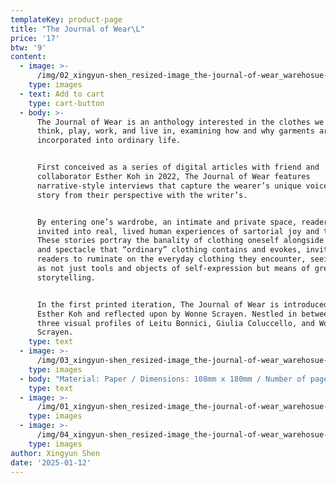 ```yaml
---
templateKey: product-page
title: "The Journal of Wear\L"
price: '17'
btw: '9'
content:
  - image: >-
      /img/02_xingyun-shen_resized-image_the-journal-of-wear_warehosue-website.jpg
    type: images
  - text: Add to cart
    type: cart-button
  - body: >-
      The Journal of Wear is an anthology interested in the clothes we feel,
      think, play, work, and live in, examining how and why garments are
      incorporated into ordinary life.


      First conceived as a series of digital articles with friend and
      collaborator Esther Koh in 2022, The Journal of Wear features
      narrative-style interviews that capture the wearer’s unique voice and
      story from their perspective with the writer’s.


      By entering one’s wardrobe, an intimate and private space, readers are
      invited into real, lived human experiences of sartorial joy and troubles.
      These stories portray the banality of clothing oneself alongside the awe
      and spectacle that “ordinary” clothing contains and evokes, inviting
      readers to ruminate on the everyday clothing they encounter, seeing them
      as not just tools and objects of self-expression but means of greater
      storytelling.


      In the first printed iteration, The Journal of Wear is introduced by
      Esther Koh and reflected upon by Wonne Scrayen. Nestled in between are
      three visual profiles of Leitu Bonnici, Giulia Coluccello, and Wonne
      Scrayen.
    type: text
  - image: >-
      /img/03_xingyun-shen_resized-image_the-journal-of-wear_warehosue-website.jpg
    type: images
  - body: "Material: Paper / Dimensions: 108mm x 180mm / Number of pages: 64\L / Author: Xingyun Shen\L / Editors: Xingyun Shen / Contributors: Esther Koh, Leitu Bonicci, Giulia Coluccello, Wonne Scrayen / Graphic design: Kasper Quaink / Photography: Giulia Coluccello / Release date: 12-10-2024 / Binding: Single Section Stitch / Colour or black/white: Colour / Language: English / Paper: Natural Evolution 80gsm, Crush Cocoa 120gsm / Printing: Inkjet / Typefaces: Sono, Sono Sans, Capriola, Faktory, Authentic Sans, Literata / Made possible by: Personal Publishing / Made in: The Netherlands / Publisher: Clothes Press / Production costs per item: €5,55 / Production hours per item: 50 plus / Collaboration: yes"
    type: text
  - image: >-
      /img/01_xingyun-shen_resized-image_the-journal-of-wear_warehosue-website.jpg
    type: images
  - image: >-
      /img/04_xingyun-shen_resized-image_the-journal-of-wear_warehosue-website.jpg
    type: images
author: Xingyun Shen
date: '2025-01-12'
---
```


